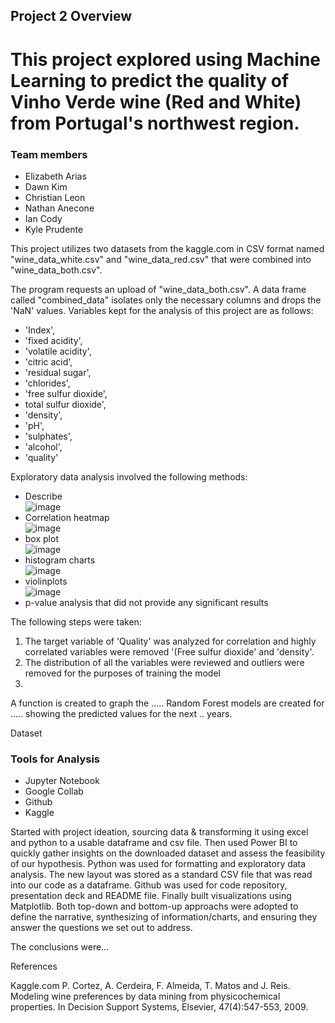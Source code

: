 ## Project 2 Overview
# This project explored using Machine Learning to predict the quality of Vinho Verde wine (Red and White) from Portugal's northwest region. 

### Team members
* Elizabeth Arias <br/>
* Dawn Kim <br/>
* Christian Leon <br/>
* Nathan Anecone <br/>
* Ian Cody <br/>
* Kyle Prudente <br/>

This project utilizes two datasets from the kaggle.com in CSV format named "wine_data_white.csv" and "wine_data_red.csv" that were combined into "wine_data_both.csv".

The program requests an upload of "wine_data_both.csv".
A data frame called "combined_data" isolates only the necessary columns and drops the 'NaN' values.
Variables kept for the analysis of this project are as follows:

- 'Index',  <br/>
- 'fixed acidity',  <br/>
- 'volatile acidity', <br/> 
- 'citric acid', <br/>
- 'residual sugar',  <br/>
- 'chlorides',  <br/>
- 'free sulfur dioxide', <br/>
- total sulfur dioxide', <br/> 
- 'density',  <br/>
- 'pH',  <br/>
- 'sulphates',  <br/>
- 'alcohol', <br/>
- 'quality' <br/>
       
Exploratory data analysis involved the following methods:
* Describe <br/>
![image](https://github.com/N8sGit/group_project_2/assets/163077507/f2288b2f-539f-4987-970c-2575012f9110)
* Correlation heatmap <br/>
![image](https://github.com/N8sGit/group_project_2/assets/163077507/7823057f-4225-4b86-90cd-2bc1c8500369)
* box plot <br/>
![image](https://github.com/N8sGit/group_project_2/assets/163077507/0d480594-9f1c-46bc-a09f-9681cd6c3f01)
* histogram charts <br/>
![image](https://github.com/N8sGit/group_project_2/assets/163077507/95c84092-fd42-4ac6-8f86-b41885176f7c)
* violinplots <br/>
![image](https://github.com/N8sGit/group_project_2/assets/163077507/04ad41dc-3e4a-4821-8a9b-c05631f6545a)
* p-value analysis that did not provide any significant results <br/> 


The following steps were taken:
1. The target variable of 'Quality' was analyzed for correlation and highly correlated variables were removed '(Free sulfur dioxide' and 'density'.
2. The distribution of all the variables were reviewed and outliers were removed for the purposes of training the model
3.  


A function is created to graph the .....
Random Forest models are created for ..... showing the predicted values for the next .. years.

Dataset

### Tools for Analysis
- Jupyter Notebook
- Google Collab
- Github
- Kaggle


Started with project ideation, sourcing data & transforming it using excel and python to a usable dataframe and csv file. Then used Power BI to quickly gather insights on the downloaded dataset and assess the feasibility of our hypothesis. Python was used for formatting and exploratory data analysis. The new layout was stored as a standard CSV file that was read into our code as a dataframe. Github was used for code repository, presentation deck and README file. Finally built visualizations using Matplotlib. Both top-down and bottom-up approachs were adopted to define the narrative, synthesizing of information/charts, and ensuring they answer the questions we set out to address.

The conclusions were...



References

Kaggle.com
P. Cortez, A. Cerdeira, F. Almeida, T. Matos and J. Reis. Modeling wine preferences by data mining from physicochemical properties. In Decision Support Systems, Elsevier, 47(4):547-553, 2009.
